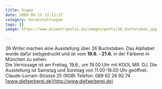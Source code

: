 ```yaml
---
title: Sigma
date: 2009-06-15 12:12:27
category: Veranstaltungen
tags: []
image: https://www.misantropolis.de/images/posts/26_buchstaben.jpg

---
```


26 Writer machen eine Ausstellung über 26 Buchstaben. Das Alphabet wurde dafür siebgedruckt und ist vom **19.6. - 21.6.** in der Färberei in München zu sehen.  
Die Vernissage ist am Freitag, 19.6., um 19.00 Uhr mit KOOL MR. DJ. Die Ausstellung ist Samstag und Sonntag von 11.00-19.00 Uhr geöffnet.  
Claude-Lorrain-Strasse 25 (RGB)
Telefon: 089 62 26 92 74
[www.diefaerberei.de](http://www.diefaerberei.de)
